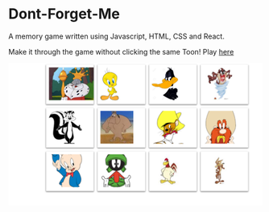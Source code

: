# Dont-Forget-Me
A memory game written using Javascript, HTML, CSS and React.

Make it through the game without clicking the same Toon!
Play [here](https://thawing-tor-48657.herokuapp.com)

![A grid Looney Tunes](Looney.png)

